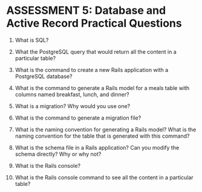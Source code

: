 # ASSESSMENT 5: Database and Active Record Practical Questions

1. What is SQL?


2. What the PostgreSQL query that would return all the content in a particular table?


3. What is the command to create a new Rails application with a PostgreSQL database?


4. What is the command to generate a Rails model for a meals table with columns named breakfast, lunch, and dinner?


5. What is a migration? Why would you use one?


6. What is the command to generate a migration file?


7. What is the naming convention for generating a Rails model? What is the naming convention for the table that is generated with this command?


8. What is the schema file in a Rails application? Can you modify the schema directly? Why or why not?


9. What is the Rails console?


10. What is the Rails console command to see all the content in a particular table?
